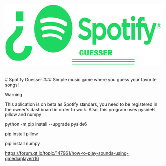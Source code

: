 <p align="center">
  <img height="200" src="https://github.com/AncheJeez/SpotifySongGuesser/blob/main/assets/SpotifyGuesser_logo_transp.png">
  <br/>
</p>
<br/>
# Spotify Guesser
### Simple music game where you guess your favorite songs!

> [!Warning]
> This aplication is on beta as Spotify standars, you need to be registered in the owner's dashboard in order to work.
> Also, this program uses pyside6, pillow and numpy

python -m pip install --upgrade pyside6

pip install pillow

pip install numpy


https://forum.qt.io/topic/147961/how-to-play-sounds-using-qmediaplayer/16

